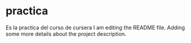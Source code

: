 # practica
Es la practica del curso de cursera
I am editing the README file. Adding some more details about the project description.
